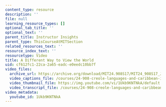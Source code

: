 ```yaml
---
content_type: resource
description: ''
file: null
learning_resource_types: []
optional_tab_title: ''
optional_text: ''
parent_title: Instructor Insights
parent_type: ThisCourseAtMITSection
related_resources_text: ''
resource_index_text: ''
resourcetype: Video
title: A Different Way to View the World
uid: cf612fc1-22ca-2a65-eadc-e0eedc10bb7f
video_files:
  archive_url: https://archive.org/download/MIT24.908S17/MIT24_908S17_Jose_Esparza_Part_1_300k.mp4
  video_captions_file: /courses/24-908-creole-languages-and-caribbean-identities-spring-2017/319e12ef592d5a81bc43d5239e6db6a3_1Ukb9KNTNkA.vtt
  video_thumbnail_file: https://img.youtube.com/vi/1Ukb9KNTNkA/default.jpg
  video_transcript_file: /courses/24-908-creole-languages-and-caribbean-identities-spring-2017/5bfb3600d2ed2d6102b05eccb52860ec_1Ukb9KNTNkA.pdf
video_metadata:
  youtube_id: 1Ukb9KNTNkA
---
```

